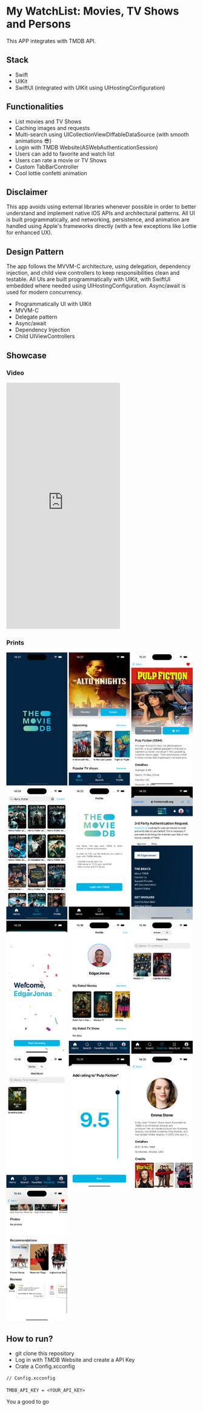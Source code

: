 # My WatchList: Movies, TV Shows and Persons

This APP integrates with TMDB API.

## Stack

- Swift
- UIKit
- SwiftUI (integrated with UIKit using UIHostingConfiguration)

## Functionalities

- List movies and TV Shows
- Caching images and requests
- Multi-search using UICollectionViewDiffableDataSource (with smooth animations 😎)
- Login with TMDB Website(ASWebAuthenticationSession)
- Users can add to favorite and watch list
- Users can rate a movie or TV Shows
- Custom TabBarController
- Cool lottie confetti animation

## Disclaimer

This app avoids using external libraries whenever possible in order to better understand and implement native iOS APIs and architectural patterns. All UI is built programmatically, and networking, persistence, and animation are handled using Apple's frameworks directly (with a few exceptions like Lottie for enhanced UX).

## Design Pattern

The app follows the MVVM-C architecture, using delegation, dependency injection, and child view controllers to keep responsibilities clean and testable. All UIs are built programmatically with UIKit, with SwiftUI embedded where needed using UIHostingConfiguration. Async/await is used for modern concurrency.

- Programmatically UI with UIKit
- MVVM-C
- Delegate pattern
- Async/await
- Dependency Injection
- Child UIViewControllers

## Showcase

### Video

<iframe width="300" height="648" src="https://www.youtube.com/embed/6L39b476WBc?si=tt9YRUjznXUgDqkj" title="YouTube video player" frameborder="0" allow="accelerometer; autoplay; clipboard-write; encrypted-media; gyroscope; picture-in-picture; web-share" referrerpolicy="strict-origin-when-cross-origin" allowfullscreen></iframe>

### Prints

<div>
<img src="docs/Splash.png" width="32%"/>
<img src="docs/Home.png" width="32%"/>
<img src="docs/Movie.png" width="32%"/>
</div>

<div>
<img src="docs/Search.png" width="32%"/>
<img src="docs/Login.png" width="32%"/>
<img src="docs/TMDBLogin.png" width="32%"/>
</div>

<div>
<img src="docs/LoginSuccess.png" width="32%"/>
<img src="docs/UserProfile.png" width="32%"/>
<img src="docs/Favorites.png" width="32%"/>
</div>

<div>
<img src="docs/WatchList.png" width="32%"/>
<img src="docs/Rating.png" width="32%"/>
<img src="docs/Person.png" width="32%"/>
</div>

<div>
<img src="docs/Reviews.png" width="32%"/>
</div>

## How to run?

- git clone this repository
- Log in with TMDB Website and create a API Key
- Crate a Config.xcconfig

```
// Config.xcconfig

TMDB_API_KEY = <YOUR_API_KEY>
```

You a good to go
